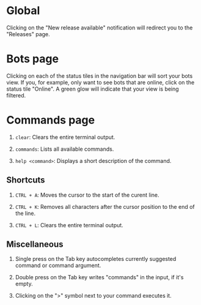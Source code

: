 # Global

Clicking on the "New release available" notification will redirect you to the "Releases" page.

# Bots page

Clicking on each of the status tiles in the navigation bar will sort your bots view. If you, for example, only want to see bots that are online, click on the status tile "Online". A green glow will indicate that your view is being filtered.

# Commands page

1. `clear`: Clears the entire terminal output.

2. `commands`: Lists all available commands.

3. `help <command>`: Displays a short description of the command.

## Shortcuts

1. `CTRL + A`: Moves the cursor to the start of the curent line.

2. `CTRL + K`: Removes all characters after the cursor position to the end of the line.

3. `CTRL + L`: Clears the entire terminal output.

## Miscellaneous

1. Single press on the Tab key autocompletes currently suggested command or command argument.

2. Double press on the Tab key writes "commands" in the input, if it's empty.

3. Clicking on the ">" symbol next to your command executes it.
